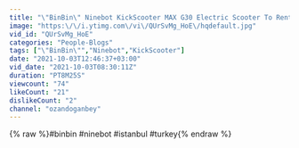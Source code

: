 ```yaml
---
title: "\"BinBin\" Ninebot KickScooter MAX G30 Electric Scooter To Rent 8min. Ride (Environment Sound Only) 4k"
image: "https:\/\/i.ytimg.com\/vi\/QUrSvMg_HoE\/hqdefault.jpg"
vid_id: "QUrSvMg_HoE"
categories: "People-Blogs"
tags: ["\"BinBin\"","Ninebot","KickScooter"]
date: "2021-10-03T12:46:37+03:00"
vid_date: "2021-10-03T08:30:11Z"
duration: "PT8M25S"
viewcount: "74"
likeCount: "21"
dislikeCount: "2"
channel: "ozandoganbey"
---
```

{% raw %}#binbin #ninebot #istanbul #turkey{% endraw %}
